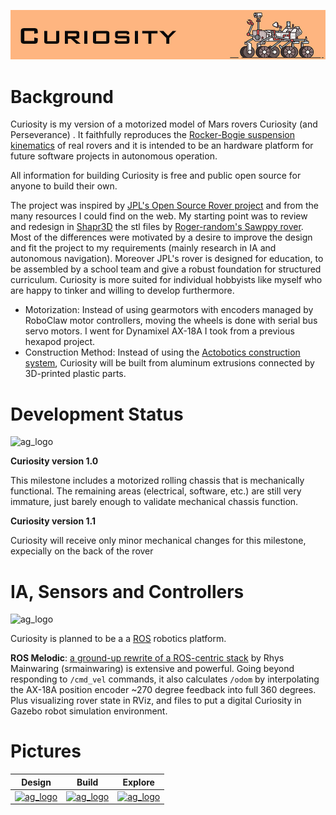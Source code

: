 ![Curiosity](/images/curiosity_logo.jpg)

# Background

Curiosity is my version of a motorized model of Mars rovers Curiosity (and Perseverance) . It faithfully reproduces
the [Rocker-Bogie suspension kinematics](https://en.wikipedia.org/wiki/Rocker-bogie) of real
rovers and it is intended to be an hardware platform for future software projects in autonomous
operation.

All information for building Curiosity is free and public open source for anyone to build their
own.

The project was inspired by [JPL's Open Source Rover project](https://opensourcerover.jpl.nasa.gov) and from the many resources I could find on the web. My starting point was to review and redesign in [Shapr3D](https://www.shapr3d.com) the stl files by [Roger-random's Sawppy rover](https://github.com/Roger-random/Sawppy_Rover/tree/main/STL). 
Most of the differences were motivated by a desire to improve the design and fit the project to my requirements (mainly research in IA and autonomous navigation). Moreover JPL's rover is designed for education, to be assembled by a school team and give a robust foundation for structured curriculum. Curiosity is more suited for individual hobbyists like myself who are happy to tinker and willing to develop furthermore.

* Motorization: Instead of using gearmotors with encoders managed by RoboClaw motor controllers, moving the wheels is done with serial bus servo motors. I went for Dynamixel AX-18A I took from a previous hexapod project. 
* Construction Method: Instead of using the [Actobotics construction system](https://www.servocity.com/actobotics), Curiosity will be built from aluminum extrusions connected by 3D-printed plastic parts.

# Development Status
<img src="https://github.com/andreagavazzi/Curiosity/blob/main/images/nasa_logo.jpg" alt="ag_logo" width="600"/>

**Curiosity version 1.0** 

This milestone includes a motorized rolling chassis that is mechanically functional.
The remaining areas (electrical, software, etc.) are still very immature, just barely enough to validate mechanical chassis function. 

**Curiosity version 1.1**

Curiosity will receive only minor mechanical changes for this milestone, expecially on the back of the rover

# IA, Sensors and Controllers
<img src="https://github.com/andreagavazzi/Curiosity/blob/main/images/ag_logo.jpg" alt="ag_logo" width="200"/>
  
Curiosity is planned to be a a [ROS](http://ros.org) robotics platform.

**ROS Melodic**: [a ground-up rewrite of a ROS-centric stack](https://github.com/srmainwaring/curio) by Rhys Mainwaring (srmainwaring) is extensive and powerful. Going beyond responding to `/cmd_vel` commands, it also calculates `/odom` by interpolating the AX-18A position encoder ~270 degree feedback into full 360 degrees. Plus visualizing rover state in RViz, and files to put a digital Curiosity in Gazebo robot simulation environment.

# Pictures

| Design  | Build  | Explore |
| ------------- | ------------- | ------------- |
| [<img src="https://github.com/andreagavazzi/Curiosity/blob/main/images/ico_astronomy.png" alt="ag_logo" width="80"/>](https://github.com/andreagavazzi/Curiosity/blob/main/images/design/design.md) | [<img src="https://github.com/andreagavazzi/Curiosity/blob/main/images/ico_mars-rover.png" alt="ag_logo" width="80"/>](https://github.com/andreagavazzi/Curiosity/blob/main/images/build/build.md) | [<img src="https://github.com/andreagavazzi/Curiosity/blob/main/images/ico_extraterrestrial.png" alt="ag_logo" width="80"/>](https://github.com/andreagavazzi/Curiosity/blob/main/images/explore/explore.md)  |




